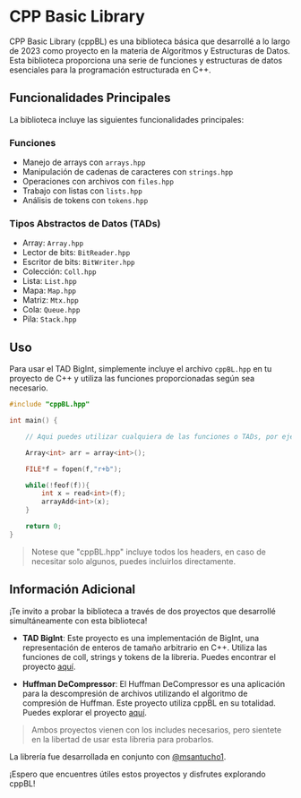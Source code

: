 # CPP Basic Library

CPP Basic Library (cppBL) es una biblioteca básica que desarrollé a lo largo de 2023 como proyecto en la materia de Algoritmos y Estructuras de Datos. Esta biblioteca proporciona una serie de funciones y estructuras de datos esenciales para la programación estructurada en C++.

## Funcionalidades Principales

La biblioteca incluye las siguientes funcionalidades principales:

### Funciones

- Manejo de arrays con `arrays.hpp`
- Manipulación de cadenas de caracteres con `strings.hpp`
- Operaciones con archivos con `files.hpp`
- Trabajo con listas con `lists.hpp`
- Análisis de tokens con `tokens.hpp`

### Tipos Abstractos de Datos (TADs)

- Array: `Array.hpp`
- Lector de bits: `BitReader.hpp`
- Escritor de bits: `BitWriter.hpp`
- Colección: `Coll.hpp`
- Lista: `List.hpp`
- Mapa: `Map.hpp`
- Matriz: `Mtx.hpp`
- Cola: `Queue.hpp`
- Pila: `Stack.hpp`

## Uso

Para usar el TAD BigInt, simplemente incluye el archivo `cppBL.hpp` en tu proyecto de C++ y utiliza las funciones proporcionadas según sea necesario.

```cpp
#include "cppBL.hpp"

int main() {

    // Aqui puedes utilizar cualquiera de las funciones o TADs, por ejemplo:

    Array<int> arr = array<int>();

    FILE*f = fopen(f,"r+b");

    while(!feof(f)){
        int x = read<int>(f);
        arrayAdd<int>(x);
    }

    return 0;
}
```
> Notese que "cppBL.hpp" incluye todos los headers, en caso de necesitar solo algunos, puedes incluirlos directamente.

## Información Adicional

¡Te invito a probar la biblioteca a través de dos proyectos que desarrollé simultáneamente con esta biblioteca!

- **TAD BigInt**: Este proyecto es una implementación de BigInt, una representación de enteros de tamaño arbitrario en C++. Utiliza las funciones de coll, strings y tokens de la libreria. Puedes encontrar el proyecto [aquí](https://github.com/lucaaasch/TAD-BigInt).

- **Huffman DeCompressor**: El Huffman DeCompressor es una aplicación para la descompresión de archivos utilizando el algoritmo de compresión de Huffman. Este proyecto utiliza cppBL en su totalidad. Puedes explorar el proyecto  [aquí](https://github.com/lucaaasch/Huffman-DeCompressor).

> Ambos proyectos vienen con los includes necesarios, pero sientete en la libertad de usar esta libreria para probarlos.

La librería fue desarrollada en conjunto con [@msantucho1](https://github.com/msantucho1).

¡Espero que encuentres útiles estos proyectos y disfrutes explorando cppBL!



